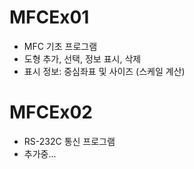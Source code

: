 # MFCEx01 
- MFC 기초 프로그램
- 도형 추가, 선택, 정보 표시, 삭제
- 표시 정보: 중심좌표 및 사이즈 (스케일 계산)

# MFCEx02
- RS-232C 통신 프로그램
- 추가중...
